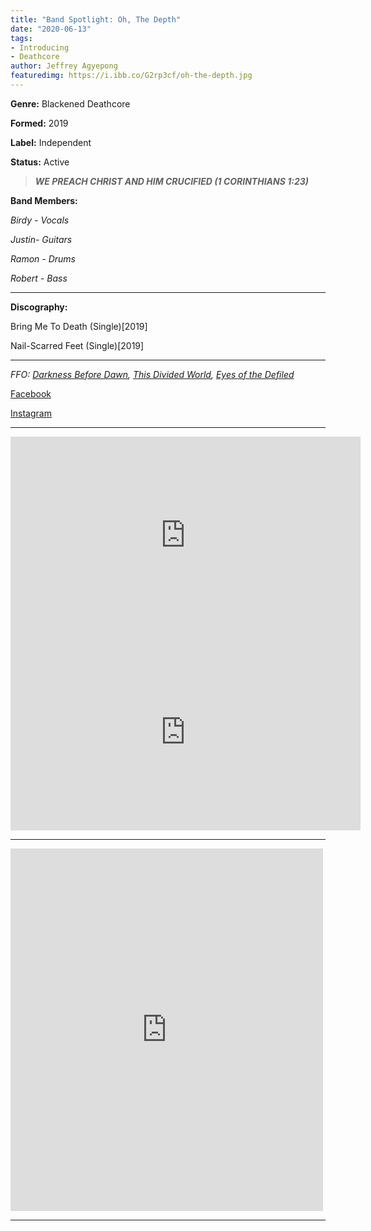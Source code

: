```yaml
---
title: "Band Spotlight: Oh, The Depth"
date: "2020-06-13"
tags:
- Introducing
- Deathcore
author: Jeffrey Agyepong
featuredimg: https://i.ibb.co/G2rp3cf/oh-the-depth.jpg
---
```


**Genre:** Blackened Deathcore

**Formed:** 2019

**Label:** Independent

**Status:** Active

> **_WE PREACH CHRIST AND HIM CRUCIFIED (1 CORINTHIANS 1:23)_**

**Band Members:**

_Birdy - Vocals_

_Justin- Guitars_

_Ramon - Drums_

_Robert - Bass_

<hr>

**Discography:**

Bring Me To Death (Single)\[2019\]

Nail-Scarred Feet (Single)\[2019\]

<hr>

_FFO: [Darkness Before Dawn](https://www.youtube.com/watch?v=SKpfCEWTjeA), [This Divided World](https://www.youtube.com/watch?v=7zLoAHb_DFc), [Eyes of the Defiled](https://www.reverbnation.com/play_now/song_12298550)_

[Facebook](https://web.facebook.com/ohthedepth)

[Instagram](https://www.instagram.com/oh_the_depth/)

<hr>

<div class="video-container"><iframe src="https://www.youtube.com/embed/BT5bDc--liI" width="560" height="315" frameborder="0"></iframe></div>



<div class="video-container"><iframe src="https://www.youtube.com/embed/98yszdpMbu0" width="560" height="315" frameborder="0"></iframe></div>




<hr>


<div style="max-width: 500px;"><div style="left: 0; width: 100%; height: 0; position: relative; padding-bottom: 100%; padding-top: 80px;"><iframe src="https://open.spotify.com/embed/artist/7J27xACCtVO392WY9Eve5y" style="border: 0; top: 0; left: 0; width: 100%; height: 100%; position: absolute;" allowfullscreen scrolling="no" allow="encrypted-media"></iframe></div></div>

<hr>